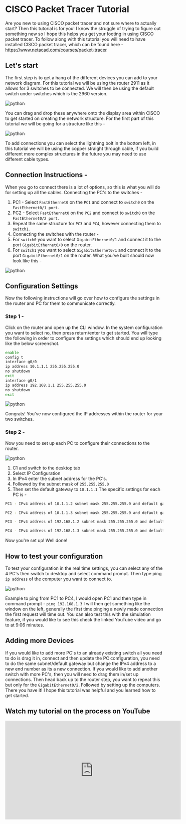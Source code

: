 
# **CISCO Packet Tracer Tutorial**

Are you new to using CISCO packet tracer and not sure where to actually start? Then this tutorial is for you! I know the struggle of trying to figure out something new so I hope this helps you get your footing in using CISCO packet tracer.
To follow along with this tutorial you will need to have installed CISCO packet tracer, which can be found here -
https://www.netacad.com/courses/packet-tracer

## **Let's start**
The first step is to get a hang of the different devices you can add to your network diagram.
For this tutorial we will be using the router 2911 as it allows for 3 switches to be connected. We will then be using the default switch under switches which is the 2960 version.

![python](../img/cisco-packet-tracer-tutorial/img1.png)

You can drag and drop these anywhere onto the display area within CISCO to get started on creating the network structure. For the first part of this tutorial we will be going for a structure like this -

![python](../img//cisco-packet-tracer-tutorial/img2.png)

To add connections you can select the lightning bolt in the bottom left, in this tutorial we will be using the copper straight through cable, if you build different more complex structures in the future you may need to use different cable types.
## **Connection Instructions -**
When you go to connect there is a lot of options, so this is what you will do for setting up all the cables.
Connecting the PC's to the switches -
1. PC1 - Select `FastEthernet0` on the `PC1` and connect to `switch0` on the `FastEthernet0/1 port`.
2. PC2 - Select `FastEthernet0` on the `PC2` and connect to `switch0` on the `FastEthernet0/2 port`.
3. Repeat the same structure for `PC3` and `PC4`, however connecting them to `switch1`.
4. Connecting the switches with the router -
5. For `switch0` you want to select `GigabitEthernet0/1` and connect it to the port `GigabitEthernet0/0` on the router.
6. For `switch1` you want to select `GigabitEthernet0/1` and connect it to the port `GigabitEthernet0/1` on the router.
What you've built should now look like this -

![python](../img/cisco-packet-tracer-tutorial/img3.png)

## **Configuration Settings**
Now the following instructions will go over how to configure the settings in the router and PC for them to communicate correctly.

### **Step 1 -**
Click on the router and open up the CLI window.
In the system configuration you want to select no, then press return/enter to get started.
You will type the following in order to configure the settings which should end up looking like the below screenshot.

```bash
enable
config t
interface g0/0
ip address 10.1.1.1 255.255.255.0
no shutdown
exit
interface g0/1
ip address 192.168.1.1 255.255.255.0
no shutdown
exit
```

![python](../img/cisco-packet-tracer-tutorial/img4.png)

Congrats! You've now configured the IP addresses within the router for your two switches.

### **Step 2 -**
Now you need to set up each PC to configure their connections to the router.

![python](../img/cisco-packet-tracer-tutorial/img5.png)

1. C1 and switch to the desktop tab
2. Select IP Configuration
3. In IPv4 enter the subnet address for the PC's.
4. Followed by the subnet mask of `255.255.255.0`
5. Then set the default gateway to `10.1.1.1`
The specific settings for each PC is -

``` bash
PC1 - IPv4 address of 10.1.1.2 subnet mask 255.255.255.0 and default gateway 10.1.1.1

PC2 - IPv4 address of 10.1.1.3 subnet mask 255.255.255.0 and default gateway 10.1.1.1

PC3 - IPv4 address of 192.168.1.2 subnet mask 255.255.255.0 and default gateway 192.168.1.1

PC4 - IPv4 address of 192.168.1.3 subnet mask 255.255.255.0 and default gateway 192.168.1.1
```

Now you're set up! Well done!

## **How to test your configuration**

To test your configuration in the real time settings, you can select any of the 4 PC's then switch to desktop and select command prompt. Then type ping `ip address` of the computer you want to connect to.

![python](../img/cisco-packet-tracer-tutorial/img6.png)

Example to ping from PC1 to PC4, I would open PC1 and then type in command prompt - `ping 192.168.1.3`
I will then get something like the window on the left, generally the first time pinging a newly made connection the first request will time out.
You can also test this with the simulation feature, if you would like to see this check the linked YouTube video and go to at 9:06 minutes.

## **Adding more Devices**
If you would like to add more PC's to an already existing switch all you need to do is drag it in, connect and then update the PC configuration, you need to do the same subnet/default gateway but change the IPv4 address to a new end number as its a new connection.
If you would like to add another switch with more PC's, then you will need to drag them in/set up connections. Then head back up to the router step, you want to repeat this but only for the `GigabitEthernet0/2`. Followed by setting up the computers.
There you have it! I hope this tutorial was helpful and you learned how to get started.

## Watch my tutorial on the process on YouTube

<div style="text-align: center;">  
  <div style="position: relative; height: 315px; width: 560px; margin: 0 auto;">  
    <iframe src="https://www.youtube.com/embed/sLhzgGUcLvU?si=jF8yHBjY4EP_tNbN" style="position: absolute; top: 0; left: 0; width: 100%; height: 100%;" frameborder="0" allow="accelerometer; autoplay; encrypted-media; gyroscope; picture-in-picture" allowfullscreen></iframe>  
  </div>  
</div>